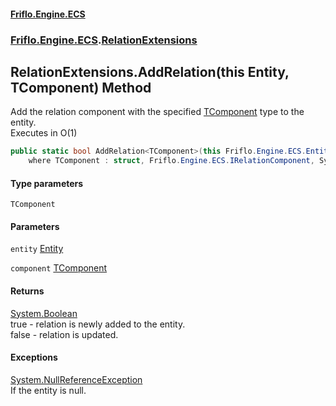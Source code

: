 #### [Friflo.Engine.ECS](index.md 'index')
### [Friflo.Engine.ECS](Friflo.Engine.ECS.md 'Friflo.Engine.ECS').[RelationExtensions](RelationExtensions.md 'Friflo.Engine.ECS.RelationExtensions')

## RelationExtensions.AddRelation<TComponent>(this Entity, TComponent) Method

Add the relation component with the specified [TComponent](RelationExtensions.AddRelation_TComponent_(thisEntity,TComponent).md#Friflo.Engine.ECS.RelationExtensions.AddRelation_TComponent_(thisFriflo.Engine.ECS.Entity,TComponent).TComponent 'Friflo.Engine.ECS.RelationExtensions.AddRelation<TComponent>(this Friflo.Engine.ECS.Entity, TComponent).TComponent') type to the entity.<br/>
Executes in O(1)

```csharp
public static bool AddRelation<TComponent>(this Friflo.Engine.ECS.Entity entity, in TComponent component)
    where TComponent : struct, Friflo.Engine.ECS.IRelationComponent, System.ValueType, System.ValueType;
```
#### Type parameters

<a name='Friflo.Engine.ECS.RelationExtensions.AddRelation_TComponent_(thisFriflo.Engine.ECS.Entity,TComponent).TComponent'></a>

`TComponent`
#### Parameters

<a name='Friflo.Engine.ECS.RelationExtensions.AddRelation_TComponent_(thisFriflo.Engine.ECS.Entity,TComponent).entity'></a>

`entity` [Entity](Entity.md 'Friflo.Engine.ECS.Entity')

<a name='Friflo.Engine.ECS.RelationExtensions.AddRelation_TComponent_(thisFriflo.Engine.ECS.Entity,TComponent).component'></a>

`component` [TComponent](RelationExtensions.AddRelation_TComponent_(thisEntity,TComponent).md#Friflo.Engine.ECS.RelationExtensions.AddRelation_TComponent_(thisFriflo.Engine.ECS.Entity,TComponent).TComponent 'Friflo.Engine.ECS.RelationExtensions.AddRelation<TComponent>(this Friflo.Engine.ECS.Entity, TComponent).TComponent')

#### Returns
[System.Boolean](https://docs.microsoft.com/en-us/dotnet/api/System.Boolean 'System.Boolean')  
true - relation is newly added to the entity.<br/> false - relation is updated.

#### Exceptions

[System.NullReferenceException](https://docs.microsoft.com/en-us/dotnet/api/System.NullReferenceException 'System.NullReferenceException')  
If the entity is null.